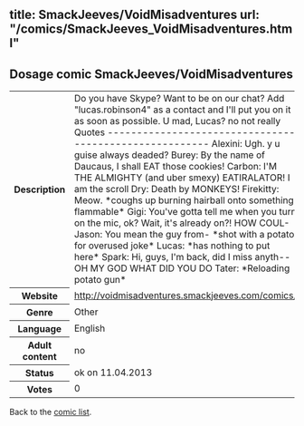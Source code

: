 title: SmackJeeves/VoidMisadventures
url: "/comics/SmackJeeves_VoidMisadventures.html"
---
Dosage comic SmackJeeves/VoidMisadventures
-----------------------------------------

<table class="comicinfo">
<tr>
<th>Description</th><td>Do you have Skype? Want to be on our chat? Add &quot;lucas.robinson4&quot; as a contact and I'll put you on it as soon as possible. U mad, Lucas? no not really Quotes ------------------------------------------------------- Alexini: Ugh. y u guise always deaded? Burey: By the name of Daucaus, I shall EAT those cookies! Carbon: I'M THE ALMIGHTY (and uber smexy) EATIRALATOR! I am the scroll Dry: Death by MONKEYS! Firekitty: Meow. *coughs up burning hairball onto something flammable* Gigi: You've gotta tell me when you turn on the mic, ok? Wait, it's already on?! HOW COUL- Jason: You mean the guy from- *shot with a potato for overused joke* Lucas: *has nothing to put here* Spark: Hi, guys, I'm back, did I miss anyth-- OH MY GOD WHAT DID YOU DO Tater: *Reloading potato gun*</td>
</tr>
<tr>
<th>Website</th><td><a href="http://voidmisadventures.smackjeeves.com/comics/">http://voidmisadventures.smackjeeves.com/comics/</a></td>
</tr>
<tr>
<th>Genre</th><td>Other</td>
</tr>
<tr>
<th>Language</th><td>English</td>
</tr>
<tr>
<th>Adult content</th><td>no</td>
</tr>
<tr>
<th>Status</th><td>ok on 11.04.2013</td>
</tr>
<tr>
<th>Votes</th><td>0</div></td>
</tr>
</table>

Back to the [comic list](../comic-index.html).
